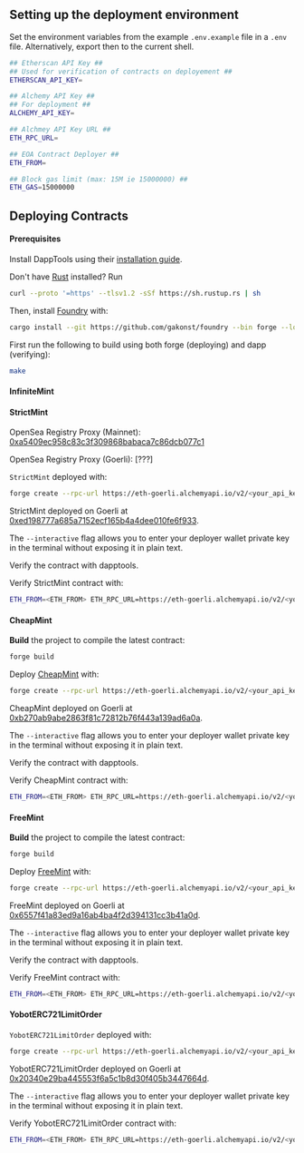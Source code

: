 ## Setting up the deployment environment

Set the environment variables from the example `.env.example` file in a `.env` file.
Alternatively, export then to the current shell.

```sh
## Etherscan API Key ##
## Used for verification of contracts on deployement ##
ETHERSCAN_API_KEY=

## Alchemy API Key ##
## For deployment ##
ALCHEMY_API_KEY=

## Alchmey API Key URL ##
ETH_RPC_URL=

## EOA Contract Deployer ##
ETH_FROM=

## Block gas limit (max: 15M ie 15000000) ##
ETH_GAS=15000000
```

## Deploying Contracts

#### Prerequisites

Install DappTools using their [installation guide](https://github.com/dapphub/dapptools#installation).

Don't have [Rust](https://www.rust-lang.org/tools/install) installed?
Run
```bash
curl --proto '=https' --tlsv1.2 -sSf https://sh.rustup.rs | sh
```

Then, install [Foundry](https://github.com/gakonst/foundry) with:
```bash
cargo install --git https://github.com/gakonst/foundry --bin forge --locked
```

First run the following to build using both forge (deploying) and dapp (verifying):
```bash
make
```

#### InfiniteMint


#### StrictMint

OpenSea Registry Proxy (Mainnet): [0xa5409ec958c83c3f309868babaca7c86dcb077c1](https://etherscan.io/address/0xa5409ec958c83c3f309868babaca7c86dcb077c1)

OpenSea Registry Proxy (Goerli): [???]


`StrictMint` deployed with:
```bash
forge create --rpc-url https://eth-goerli.alchemyapi.io/v2/<your_api_key> --chain 'goerli' --interactive ./src/mocks/StrictMint.sol:StrictMint
```

StrictMint deployed on Goerli at [0xed198777a685a7152ecf165b4a4dee010fe6f933](https://goerli.etherscan.io/address/0xed198777a685a7152ecf165b4a4dee010fe6f933).

The `--interactive` flag allows you to enter your deployer wallet private key in the terminal without exposing it in plain text.

Verify the contract with dapptools.

Verify StrictMint contract with:
```bash
ETH_FROM=<ETH_FROM> ETH_RPC_URL=https://eth-goerli.alchemyapi.io/v2/<your_api_key> ETHERSCAN_API_KEY=<api_key> ETH_GAS=15000000 dapp verify-contract src/mocks/StrictMint.sol:StrictMint 0xed198777a685a7152ecf165b4a4dee010fe6f933
```



#### CheapMint

**Build** the project to compile the latest contract:
```sh
forge build
```

Deploy [CheapMint](./src/mocks/CheapMint.sol) with:
```sh
forge create --rpc-url https://eth-goerli.alchemyapi.io/v2/<your_api_key> --chain 'goerli' --interactive src/mocks/CheapMint.sol:CheapMint
```

CheapMint deployed on Goerli at [0xb270ab9abe2863f81c72812b76f443a139ad6a0a](https://goerli.etherscan.io/address/0xb270ab9abe2863f81c72812b76f443a139ad6a0a).

The `--interactive` flag allows you to enter your deployer wallet private key in the terminal without exposing it in plain text.

Verify the contract with dapptools.

Verify CheapMint contract with:
```bash
ETH_FROM=<ETH_FROM> ETH_RPC_URL=https://eth-goerli.alchemyapi.io/v2/<your_api_key> ETHERSCAN_API_KEY=<api_key> ETH_GAS=15000000 dapp verify-contract src/mocks/CheapMint.sol:CheapMint 0xb270ab9abe2863f81c72812b76f443a139ad6a0a
```


#### FreeMint

**Build** the project to compile the latest contract:
```sh
forge build
```

Deploy [FreeMint](./src/mocks/FreeMint.sol) with:
```sh
forge create --rpc-url https://eth-goerli.alchemyapi.io/v2/<your_api_key> --chain 'goerli' --interactive src/mocks/FreeMint.sol:FreeMint
```

FreeMint deployed on Goerli at [0x6557f41a83ed9a16ab4ba4f2d394131cc3b41a0d](https://goerli.etherscan.io/address/0x6557f41a83ed9a16ab4ba4f2d394131cc3b41a0d).

The `--interactive` flag allows you to enter your deployer wallet private key in the terminal without exposing it in plain text.

Verify the contract with dapptools.

Verify FreeMint contract with:
```bash
ETH_FROM=<ETH_FROM> ETH_RPC_URL=https://eth-goerli.alchemyapi.io/v2/<your_api_key> ETHERSCAN_API_KEY=<api_key> ETH_GAS=15000000 dapp verify-contract src/mocks/FreeMint.sol:FreeMint 0x6557f41a83ed9a16ab4ba4f2d394131cc3b41a0d
```



#### YobotERC721LimitOrder


`YobotERC721LimitOrder` deployed with:
```bash
forge create --rpc-url https://eth-goerli.alchemyapi.io/v2/<your_api_key> --chain 'goerli' --interactive ./src/YobotERC721LimitOrder.sol:YobotERC721LimitOrder
```

YobotERC721LimitOrder deployed on Goerli at [0x20340e29ba445553f6a5c1b8d30f405b3447664d](https://goerli.etherscan.io/address/0x20340e29ba445553f6a5c1b8d30f405b3447664d).

The `--interactive` flag allows you to enter your deployer wallet private key in the terminal without exposing it in plain text.

Verify YobotERC721LimitOrder contract with:
```bash
ETH_FROM=<ETH_FROM> ETH_RPC_URL=https://eth-goerli.alchemyapi.io/v2/<your_api_key> ETHERSCAN_API_KEY=<api_key> ETH_GAS=15000000 dapp verify-contract src/YobotERC721LimitOrder.sol:YobotERC721LimitOrder 0x20340e29ba445553f6a5c1b8d30f405b3447664d 0xf25e32C0f2928F198912A4F21008aF146Af8A05a 500
```